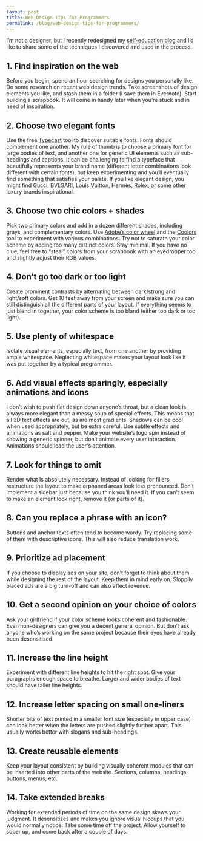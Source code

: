 ```yaml
---
layout: post
title: Web Design Tips for Programmers
permalink: /blog/web-design-tips-for-programmers/
---
```


I’m not a designer, but I recently redesigned my
[self-education blog](http://www.self-learner.com) and I’d like to share some
of the techniques I discovered and used in the process.

## 1. Find inspiration on the web

Before you begin, spend an hour searching for designs you personally like. Do
some research on recent web design trends. Take screenshots of design elements
you like, and stash them in a folder (I save them in Evernote). Start building
a scrapbook. It will come in handy later when you’re stuck and in need of
inspiration.

## 2. Choose two elegant fonts

Use the free [Typecast](https://typecast.com/) tool to discover suitable fonts.
Fonts should complement one another. My rule of thumb is to choose a primary
font for large bodies of text, and another one for generic UI elements such as
sub-headings and captions. It can be challenging to find a typeface that
beautifully represents your brand name (different letter combinations look
different with certain fonts), but keep experimenting and you’ll eventually
find something that satisfies your palate. If you like elegant design, you
might find Gucci, BVLGARI, Louis Vuitton, Hermès, Rolex, or some other luxury
brands inspirational.

## 3. Choose two chic colors + shades

Pick two primary colors and add in a dozen different shades, including grays,
and complementary colors. Use
[Adobe’s color wheel](https://color.adobe.com/create/color-wheel/) and
the [Coolors](https://coolors.co) tool to experiment with various combinations.
Try not to saturate your color scheme by adding too many distinct colors. Stay
minimal. If you have no clue, feel free to “steal” colors from your scrapbook
with an eyedropper tool and slightly adjust their RGB values.

## 4. Don’t go too dark or too light

Create prominent contrasts by alternating between dark/strong and light/soft
colors. Get 10 feet away from your screen and make sure you can still
distinguish all the different parts of your layout. If everything seems to just
blend in together, your color scheme is too bland (either too dark or too
light).

## 5. Use plenty of whitespace

Isolate visual elements, especially text, from one another by providing ample
whitespace. Neglecting whitespace makes your layout look like it was put
together by a typical programmer.

## 6. Add visual effects sparingly, especially animations and icons

I don’t wish to push flat design down anyone’s throat, but a clean look is
always more elegant than a messy soup of special effects. This means that all
3D text effects are out, as are most gradients. Shadows can be cool when used
appropriately, but be extra careful. Use subtle effects and animations as salt
and pepper. Make your website’s logo spin instead of showing a generic spinner,
but don’t animate every user interaction. Animations should lead the user's
attention.

## 7. Look for things to omit

Render what is absolutely necessary. Instead of looking for fillers,
restructure the layout to make orphaned areas look less pronounced. Don’t
implement a sidebar just because you think you’ll need it. If you can’t seem to
make an element look right, remove it (or parts of it).

## 8. Can you replace a phrase with an icon?

Buttons and anchor texts often tend to become wordy. Try replacing some of them
with descriptive icons. This will also reduce translation work.

## 9. Prioritize ad placement

If you choose to display ads on your site, don’t forget to think about them
while designing the rest of the layout. Keep them in mind early on. Sloppily
placed ads are a big turn-off and can also affect revenue.

## 10. Get a second opinion on your choice of colors

Ask your girlfriend if your color scheme looks coherent and fashionable. Even
non-designers can give you a decent general opinion. But don’t ask anyone
who’s working on the same project because their eyes have already been
desensitized.

## 11. Increase the line height

Experiment with different line heights to hit the right spot. Give your
paragraphs enough space to breathe. Larger and wider bodies of text should
have taller line heights.

## 12. Increase letter spacing on small one-liners

Shorter bits of text printed in a smaller font size (especially in upper case)
can look better when the letters are pushed slightly further apart. This
usually works better with slogans and sub-headings.

## 13. Create reusable elements

Keep your layout consistent by building visually coherent modules that can be
inserted into other parts of the website. Sections, columns, headings, buttons,
menus, etc.

## 14. Take extended breaks

Working for extended periods of time on the same design skews your judgment. It
desensitizes and makes you ignore visual hiccups that you would normally
notice. Take some time off the project. Allow yourself to sober up, and come
back after a couple of days.

